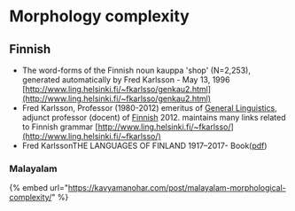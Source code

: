 # Morphology complexity

## Finnish

* The word-forms of the Finnish noun kauppa 'shop' \(N=2,253\), generated automatically by Fred Karlsson - May 13, 1996 [http://www.ling.helsinki.fi/~fkarlsso/genkau2.html](http://www.ling.helsinki.fi/~fkarlsso/genkau2.html) 
* Fred Karlsson, Professor \(1980-2012\) emeritus of [General Linguistics](http://www.helsinki.fi/yleinenkielitiede/), adjunct professor \(docent\) of [Finnish](http://www.helsinki.fi/sup/) 2012. maintains many links related to Finnish grammar [http://www.ling.helsinki.fi/~fkarlsso/](http://www.ling.helsinki.fi/~fkarlsso/)
* Fred KarlssonTHE LANGUAGES OF FINLAND 1917–2017- Book\([pdf](http://www.ling.helsinki.fi/~fkarlsso/Languages%20of%20Finland_1917-2017.pdf)\)

### Malayalam

{% embed url="https://kavyamanohar.com/post/malayalam-morphological-complexity/" %}



